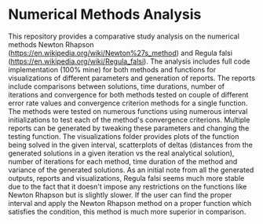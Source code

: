 # Numerical Methods Analysis

This repository provides a comparative study analysis on the numerical methods Newton Rhapson (https://en.wikipedia.org/wiki/Newton%27s_method) and Regula falsi (https://en.wikipedia.org/wiki/Regula_falsi). The analysis includes full code implementation (100% mine) for both methods and functions for visualizations of different parameters and generation of reports. The reports include comparisons between solutions, time durations, number of iterations and convergence for both methods tested on couple of different error rate values and convergence criterion methods for a single function. The methods were tested on numerous functions using numerous interval initializations to test each of the method's convergence criterions. Multiple reports can be generated by tweaking these parameters and changing the testing function. The visualizations folder provides plots of the function being solved in the given interval, scatterplots of deltas (distances from the generated solutions in a given iteration vs the real analytical solution), number of iterations for each method, time duration of the method and variance of the generated solutions. As an initial note from all the generated outputs, reports and visualizations, Regula falsi seems much more stable due to the fact that it doesn't impose any restrictions on the functions like Newton Rhapson but is slightly slower. If the user can find the proper interval and apply the Newton Rhapson method on a proper function which satisfies the condition, this method is much more superior in comparison. 
